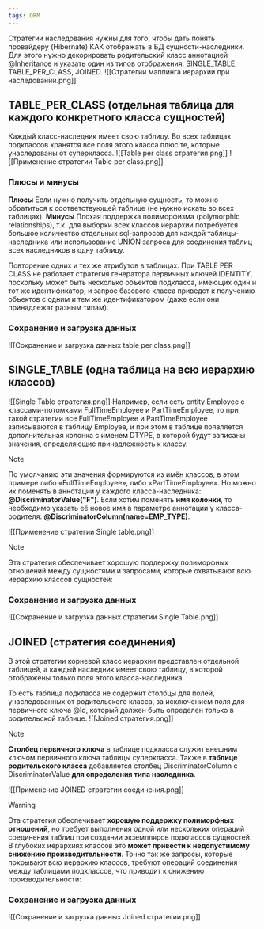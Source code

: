 ```yaml
---
tags: ORM
---
```

Стратегии наследования нужны для того, чтобы дать понять провайдеру (Hibernate)
КАК отображать в БД сущности-наследники. Для этого нужно декорировать
родительский класс аннотацией @Inheritance и указать один из типов отображения: SINGLE_TABLE, TABLE_PER_CLASS, JOINED.
![[Стратегии маппинга иерархии при наследовании.png]]
## TABLE_PER_CLASS (отдельная таблица для каждого конкретного класса сущностей)
Каждый класс-наследник имеет свою таблицу.
Во всех таблицах подклассов хранятся все поля этого класса плюс те, которые унаследованы от суперкласса.
![[Table per class стратегия.png]]
![[Применение стратегии Table per class.png]]
### Плюсы и минусы
**Плюсы**
Если нужно получить отдельную сущность, то можно обратиться к соответствующей таблице (не нужно искать во всех таблицах).
**Минусы**
Плохая поддержка полиморфизма (polymorphic relationships), т.к. для выборки всех классов иерархии потребуется большое количество отдельных sql-запросов для каждой
таблицы-наследника или использование UNION запроса для соединения таблиц всех
наследников в одну таблицу.

Повторение одних и тех же атрибутов в таблицах. При TABLE PER CLASS не работает стратегия генератора первичных ключей IDENTITY, поскольку может быть несколько объектов подкласса, имеющих один и тот же идентификатор, и запрос базового класса приведет к получению объектов с одним и тем же идентификатором (даже если они принадлежат разным типам).
### Сохранение и загрузка данных
![[Сохранение и загрузка данных table per class.png]]

## SINGLE_TABLE (одна таблица на всю иерархию классов)
![[Single Table стратегия.png]]
Например, если есть entity Employee c классами-потомками FullTimeEmployee и PartTimeEmployee, то при такой стратегии все FullTimeEmployee и PartTimeEmployee записываются в таблицу Employee, и при этом в таблице появляется дополнительная колонка с именем DTYPE, в которой будут записаны значения, определяющие принадлежность к классу.

>[!note]
>По умолчанию эти значения формируются из имён классов, в этом примере либо «FullTimeEmployee», либо «PartTimeEmployee». Но можно их поменять в аннотации у каждого класса-наследника: **@DiscriminatorValue("F")**. Если хотим поменять **имя колонки**, то необходимо указать её новое имя в параметре аннотации у класса-родителя:
**@DiscriminatorColumn(name=EMP_TYPE)**.

![[Применение стратегии Single table.png]]
>[!note]
>Эта стратегия обеспечивает хорошую поддержку полиморфных отношений между
сущностями и запросами, которые охватывают всю иерархию классов сущностей:

### Сохранение и загрузка данных
![[Сохранение и загрузка данных стратегии Single Table.png]]

## JOINED (стратегия соединения)
В этой стратегии корневой класс иерархии представлен отдельной таблицей, а каждый наследник имеет свою таблицу, в которой отображены только поля этого класса-наследника.

То есть таблица подкласса не содержит столбцы для полей, унаследованных от родительского класса, за исключением поля для первичного ключа @Id, который должен быть определен только в родительской таблице.
![[Joined стратегия.png]]
>[!note]
>**Столбец первичного ключа** в таблице подкласса служит внешним ключом первичного ключа таблицы суперкласса. Также в **таблице родительского класса** добавляется столбец DiscriminatorColumn с DiscriminatorValue **для определения типа наследника**.

![[Применение JOINED стратегии соединения.png]]
>[!warning]
>Эта стратегия обеспечивает **хорошую поддержку полиморфных отношений**, но
требует выполнения одной или нескольких операций соединения таблиц при создании экземпляров подклассов сущностей. В глубоких иерархиях классов это **может привести к
недопустимому снижению производительности**. Точно так же запросы, которые
покрывают всю иерархию классов, требуют операций соединения между таблицами подклассов, что приводит к снижению производительности:

### Сохранение и загрузка данных
![[Сохранение и загрузка данных Joined стратегии.png]]
